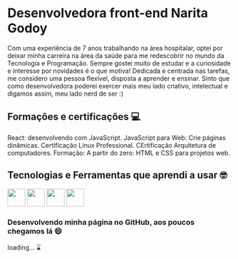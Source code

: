 # Desenvolvedora front-end Narita Godoy 

Com uma experiência de 7 anos trabalhando na área hospitalar, optei por deixar minha carreira na área da saúde
para me redescobrir no mundo da Tecnologia e Programação. Sempre gostei muito de estudar e a curiosidade e interesse por novidades é o que motiva! 
Dedicada e centrada nas tarefas, me considero uma pessoa flexível, disposta a aprender e ensinar. 
Sinto que como desenvolvedora poderei exercer mais meu lado criativo, intelectual e digamos assim, meu lado nerd de ser :)

## Formações e certificações 💻

React: desenvolvendo com JavaScript.
JavaScript para Web: Crie páginas dinâmicas.
Certificação Linux Professional.
CErtificação Arquitetura de computadores. 
Formação: A partir do zero: HTML e CSS para projetos web.

## Tecnologias e Ferramentas que aprendi a usar 🤓

<img src="https://cdn.jsdelivr.net/gh/devicons/devicon/icons/html5/html5-original.svg" width="40" height="40" />  <img src="https://cdn.jsdelivr.net/gh/devicons/devicon/icons/css3/css3-original.svg"  width="40" height="40" /> <img src="https://cdn.jsdelivr.net/gh/devicons/devicon/icons/atom/atom-original.svg" width="40" height="40"  /> <img src="https://cdn.jsdelivr.net/gh/devicons/devicon/icons/javascript/javascript-original.svg" width="40" height="40"  />
          
          

### Desenvolvendo minha página no GitHub, aos poucos chegamos lá 😄 

loading... ⌛


          


<!---
naritagodoy/naritagodoy is a ✨ special ✨ repository because its `README.md` (this file) appears on your GitHub profile.
You can click the Preview link to take a look at your changes.
--->
